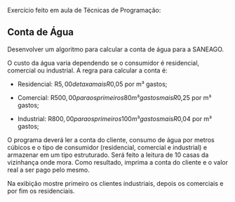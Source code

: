 Exercício feito em aula de Técnicas de Programação:

## Conta de Água

Desenvolver um algoritmo para calcular a conta de água para a SANEAGO.

O custo da água varia dependendo se o consumidor é residencial, comercial ou industrial. A regra para calcular a conta é:

- Residencial: R$5,00 de taxa mais R$0,05 por m³ gastos;

- Comercial: R$500,00 para os primeiros 80 m³ gastos mais R$0,25 por m³ gastos;

- Industrial: R$800,00 para os primeiros 100 m³ gastos mais R$0,04 por m³ gastos;

O programa deverá ler a conta do cliente, consumo de água por metros cúbicos e o tipo de consumidor (residencial, comercial e industrial) e armazenar em um tipo estruturado. Será feito a leitura de 10 casas da vizinhança onde mora. Como resultado, imprima a conta do cliente e o valor real a ser pago pelo mesmo.

Na exibição mostre primeiro os clientes industriais, depois os comerciais e por fim os residenciais.
